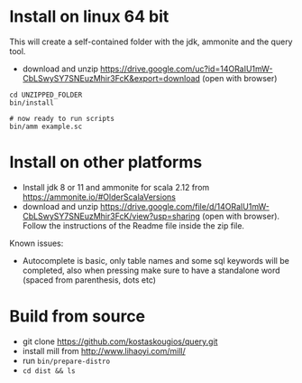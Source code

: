# Install on linux 64 bit

This will create a self-contained folder with the jdk, ammonite and the query tool. 

- download and unzip https://drive.google.com/uc?id=14ORaIU1mW-CbLSwySY7SNEuzMhir3FcK&export=download (open with browser)

```
cd UNZIPPED_FOLDER
bin/install

# now ready to run scripts
bin/amm example.sc
```

# Install on other platforms

- Install jdk 8 or 11 and ammonite for scala 2.12 from https://ammonite.io/#OlderScalaVersions
- download and unzip https://drive.google.com/file/d/14ORaIU1mW-CbLSwySY7SNEuzMhir3FcK/view?usp=sharing (open with browser). Follow the instructions of the Readme file inside the zip file.

Known issues: 
- Autocomplete is basic, only table names and some sql keywords will be completed, also when pressing <tab> make sure to have a standalone
word (spaced from parenthesis, dots etc)

# Build from source

- git clone https://github.com/kostaskougios/query.git
- install mill from http://www.lihaoyi.com/mill/
- run `bin/prepare-distro`
- `cd dist && ls` 
